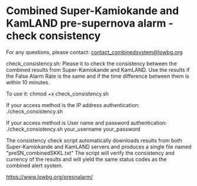 # Combined Super-Kamiokande and KamLAND pre-supernova alarm - check consistency
For any questions, please contact: contact_combinedsystem@lowbg.org

check_consistency.sh:
Please it to check the consistency between the combined results from Super-Kamiokande and KamLAND.
Use the results if the False Alarm Rate is the same and if the time difference between them is within 10 minutes.

To use it:
chmod +x check_consistency.sh

If your access method is the IP address authentication:
./check_consistency.sh

If your access method is User name and password authentication:
./check_consistency.sh your_username your_password

The consistency check script automatically downloads results from both Super-Kamiokande and KamLAND servers and produces a single file named "preSN_combinedSKKL.txt"
The script will verify the consistency and currency of the results and will yield the same status codes as the combined alert system.

https://www.lowbg.org/presnalarm/
